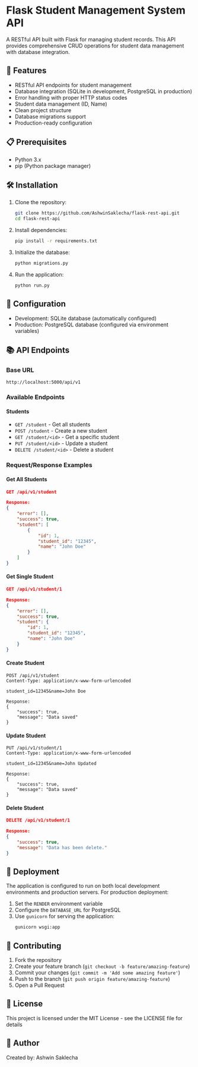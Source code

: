 # Flask Student Management System API

A RESTful API built with Flask for managing student records. This API provides comprehensive CRUD operations for student data management with database integration.

## 🚀 Features

- RESTful API endpoints for student management
- Database integration (SQLite in development, PostgreSQL in production)
- Error handling with proper HTTP status codes
- Student data management (ID, Name)
- Clean project structure
- Database migrations support
- Production-ready configuration

## 📋 Prerequisites

- Python 3.x
- pip (Python package manager)

## 🛠️ Installation

1. Clone the repository:
   ```bash
   git clone https://github.com/AshwinSaklecha/flask-rest-api.git
   cd flask-rest-api
   ```

2. Install dependencies:
   ```bash
   pip install -r requirements.txt
   ```

3. Initialize the database:
   ```bash
   python migrations.py
   ```

4. Run the application:
   ```bash
   python run.py
   ```

## 🔧 Configuration

- Development: SQLite database (automatically configured)
- Production: PostgreSQL database (configured via environment variables)

## 📚 API Endpoints

### Base URL
`http://localhost:5000/api/v1`

### Available Endpoints

#### Students
- `GET /student` - Get all students
- `POST /student` - Create a new student
- `GET /student/<id>` - Get a specific student
- `PUT /student/<id>` - Update a student
- `DELETE /student/<id>` - Delete a student

### Request/Response Examples

#### Get All Students
```json
GET /api/v1/student

Response:
{
    "error": [],
    "success": true,
    "student": [
        {
            "id": 1,
            "student_id": "12345",
            "name": "John Doe"
        }
    ]
}
```

#### Get Single Student
```json
GET /api/v1/student/1

Response:
{
    "error": [],
    "success": true,
    "student": {
        "id": 1,
        "student_id": "12345",
        "name": "John Doe"
    }
}
```

#### Create Student
```http
POST /api/v1/student
Content-Type: application/x-www-form-urlencoded

student_id=12345&name=John Doe

Response:
{
    "success": true,
    "message": "Data saved"
}
```

#### Update Student
```http
PUT /api/v1/student/1
Content-Type: application/x-www-form-urlencoded

student_id=12345&name=John Updated

Response:
{
    "success": true,
    "message": "Data saved"
}
```

#### Delete Student
```json
DELETE /api/v1/student/1

Response:
{
    "success": true,
    "message": "Data has been delete."
}
```

## 🚀 Deployment

The application is configured to run on both local development environments and production servers. For production deployment:

1. Set the `RENDER` environment variable
2. Configure the `DATABASE_URL` for PostgreSQL
3. Use `gunicorn` for serving the application:
   ```bash
   gunicorn wsgi:app
   ```

## 🤝 Contributing

1. Fork the repository
2. Create your feature branch (`git checkout -b feature/amazing-feature`)
3. Commit your changes (`git commit -m 'Add some amazing feature'`)
4. Push to the branch (`git push origin feature/amazing-feature`)
5. Open a Pull Request

## 📝 License

This project is licensed under the MIT License - see the LICENSE file for details

## 👤 Author

Created by: Ashwin Saklecha
